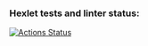 ### Hexlet tests and linter status:
[![Actions Status](https://github.com/CalledByThe4ire/php-project-45/actions/workflows/hexlet-check.yml/badge.svg)](https://github.com/CalledByThe4ire/php-project-45/actions)